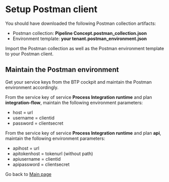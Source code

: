 # Setup Postman client

You should have downloaded the following Postman collection artifacts:
- Postman collection: **Pipeline Concept.postman_collection.json**
- Environment template: **your tenant.postman_environment.json**

Import the Postman collection as well as the Postman environment template to your Postman client.

## Maintain the Postman environment

Get your service keys from the BTP cockpit and maintain the Postman environment accordingly.

From the service key of service **Process Integration runtime** and plan **integration-flow**, maintain the following environment parameters:
- host = url
- username = clientid
- password = clientsecret

From the service key of service **Process Integration runtime** and plan **api**, maintain the following environment parameters:
- apihost = url
- apitokenhost = tokenurl (without path)
- apiusername = clientid
- apipassword = clientsecret

Go back to [Main page](../../README.md)
